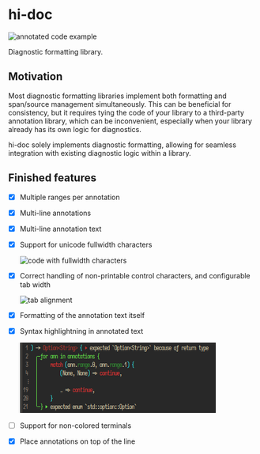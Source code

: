 # hi-doc

![annotated code example](./fixtures/example.png)

Diagnostic formatting library.

## Motivation

Most diagnostic formatting libraries implement both formatting and span/source management simultaneously.
This can be beneficial for consistency, but it requires tying the code of your library to a third-party annotation
library, which can be inconvenient, especially when your library already has its own logic for diagnostics.

hi-doc solely implements diagnostic formatting, allowing for seamless integration with existing diagnostic logic
within a library.

## Finished features

- [x] Multiple ranges per annotation

- [x] Multi-line annotations

- [x] Multi-line annotation text

- [x] Support for unicode fullwidth characters

  ![code with fullwidth characters](./fixtures/fullwidth.png)

- [x] Correct handling of non-printable control characters, and configurable tab width

  ![tab alignment](./fixtures/tab_alignment.png)

- [x] Formatting of the annotation text itself

- [x] Syntax highlightning in annotated text

  ![syntax highlightning](./fixtures/syntax.png)

- [ ] Support for non-colored terminals

- [x] Place annotations on top of the line
